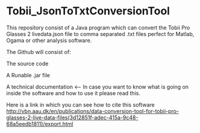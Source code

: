 # Tobii_JsonToTxtConversionTool
This repository consist of a Java program which can convert the Tobii Pro Glasses 2 livedata.json file to comma separated .txt files 
perfect for Matlab, Ogama or other analysis software. 

The Github will consist of:

The source code

A Runable .jar file 

A technical documentation <-- In case you want to know what is going on inside the software and how to use it please read this. 

Here is a link in which you can see how to cite this software http://vbn.aau.dk/en/publications/data-conversion-tool-for-tobii-pro-glasses-2-live-data-files(3d12851f-adec-415a-9c48-68a5eedb1811)/export.html
